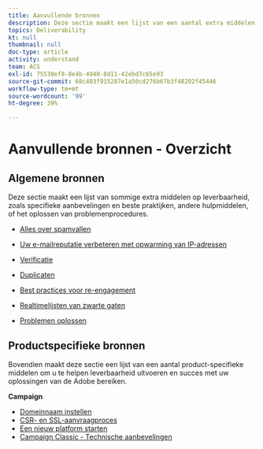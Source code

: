 ```yaml
---
title: Aanvullende bronnen
description: Deze sectie maakt een lijst van een aantal extra middelen op leverbaarheid.
topics: Deliverability
kt: null
thumbnail: null
doc-type: article
activity: understand
team: ACS
exl-id: 75538ef8-8e4b-4940-8d11-42ebd7c65e93
source-git-commit: 68c403f915287e1a50cd276b67b3f48202f45446
workflow-type: tm+mt
source-wordcount: '99'
ht-degree: 39%

---
```


# Aanvullende bronnen - Overzicht

## Algemene bronnen

Deze sectie maakt een lijst van sommige extra middelen op leverbaarheid, zoals specifieke aanbevelingen en beste praktijken, andere hulpmiddelen, of het oplossen van problemenprocedures.

* [Alles over spamvallen](../../help/additional-resources/all-about-spam-traps.md)
* [Uw e-mailreputatie verbeteren met opwarming van IP-adressen](../../help/additional-resources/increase-reputation-with-ip-warming.md)
* [Verificatie](../../help/additional-resources/authentication.md)
* [Duplicaten](../../help/additional-resources/duplicates.md)
* [Best practices voor re-engagement](../../help/additional-resources/re-engagement.md)
* [Realtimelijsten van zwarte gaten](../../help/additional-resources/blocklist-databases.md)
* [Problemen oplossen](../../help/additional-resources/troubleshooting.md)

   <!--
    [IP Certification](../../help/additional-resources/ip-certification.md)
    [Third-party monitoring tools](../../help/additional-resources/third-party-monitoring-tools.md)-->

## Productspecifieke bronnen

Bovendien maakt deze sectie een lijst van een aantal product-specifieke middelen om u te helpen leverbaarheid uitvoeren en succes met uw oplossingen van de Adobe bereiken.

**Campaign**

* [Domeinnaam instellen](../../help/additional-resources/ac-domain-name-setup.md)
* [CSR- en SSL-aanvraagproces](../../help/additional-resources/ac-ssl-certificate-request.md)
* [Een nieuw platform starten](../../help/additional-resources/ac-starting-new-platform.md)
* [Campaign Classic - Technische aanbevelingen](../../help/additional-resources/acc-technical-recommendations.md)
